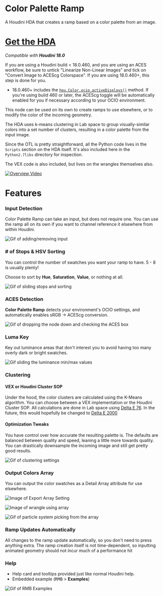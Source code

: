 # Color Palette Ramp
A Houdini HDA that creates a ramp based on a color palette from an image.

# [Get the HDA](https://github.com/jamesrobinsonvfx/colorpaletteramp/raw/0.5.0/source/otls/jamesr_colorpaletteramp.hda)

*Compatible with __Houdini 18.0__*

If you are using a Houdini build < 18.0.460, and you are using an ACES workflow,
be sure to untick "Linearize Non-Linear Images" and tick on "Convert Image to ACEScg Colorspace".
If you are using 18.0.460+, this step is done for you.

* 18.0.460+ includes the [`hou.Color.ocio_activeDisplays()`](https://www.sidefx.com/docs/houdini/hom/hou/Color.html)
method. If you're using build 460 or later, the ACEScg toggle
will be automatically enabled for you if necessary according to
your OCIO environment.

This node can be used on its own to create ramps to use elsewhere, or to modify
the color of the incoming geometry.

The HDA uses k-means clustering in Lab space to group visually-similar colors
into a set number of clusters, resulting in a color palette from the input image.

Since the OTL is pretty straightforward, all the Python code lives in the
``Scripts`` section on the HDA itself. It's also included here in the
``Python2.7libs`` directory for inspection.

The VEX code is also included, but lives on the wrangles themselves also.

[![Overview Video](https://github.com/jamesrobinsonvfx/colorpaletteramp/blob/master/docs/images/vimeo_screenshot.png)](https://vimeo.com/423896113 "Color Palette Ramp Demo")

# Features

### Input Detection
Color Palette Ramp can take an input, but does not require one. You can use the
ramp all on its own if you want to channel reference it elsewhere from within
Houdini.

![Gif of adding/removing input](https://github.com/jamesrobinsonvfx/colorpaletteramp/blob/master/docs/images/auto_input.gif)

### \# of Stops & HSV Sorting
You can control the number of swatches you want your ramp to have. 5 - 8 is
usually plenty!

Choose to sort by __Hue__, __Saturation__, __Value__, or nothing at all.

![Gif of sliding stops and sorting](https://github.com/jamesrobinsonvfx/colorpaletteramp/blob/master/docs/images/stops_and_sort.gif)

### ACES Detection
__Color Palette Ramp__ detects your environment's OCIO settings, and automatically
enables sRGB -> ACEScg conversion.

![Gif of dropping the node down and checking the ACES box](https://github.com/jamesrobinsonvfx/colorpaletteramp/blob/master/docs/images/aces_detect.gif)

### Luma Key
Key out luminance areas that don't interest you to avoid having too many overly
dark or bright swatches.

![Gif sliding the luminance min/max values](https://github.com/jamesrobinsonvfx/colorpaletteramp/blob/master/docs/images/luma_keyer.gif)

### Clustering
#### VEX or Houdini Cluster SOP
Under the hood, the color clusters are calculated using the K-Means algorithm.
You can choose between a VEX implementation or the Houdini Cluster SOP. All
calculations are done in Lab space using [Delta E 76](http://zschuessler.github.io/DeltaE/learn/). In the future, this
would hopefully be changed to [Delta E 2000](http://zschuessler.github.io/DeltaE/learn/)

#### Optimization Tweaks
You have control over how accurate the resulting palette is. The defaults are
balanced between quality and speed, leaning a little more towards quality. You
can drastically downsample the incoming image and still get pretty good results.

![Gif of clustering settings](https://github.com/jamesrobinsonvfx/colorpaletteramp/blob/master/docs/images/cluster_settings.gif)

### Output Colors Array
You can output the color swatches as a Detail Array attribute for use elsewhere.

![Image of Export Array Setting](https://github.com/jamesrobinsonvfx/colorpaletteramp/blob/master/docs/images/export_array1.png)

![Image of wrangle using array](https://github.com/jamesrobinsonvfx/colorpaletteramp/blob/master/docs/images/export_array2.png)

![Gif of particle system picking from the array](https://github.com/jamesrobinsonvfx/colorpaletteramp/blob/master/docs/images/export_array3.gif)

### Ramp Updates Automatically
All changes to the ramp update automatically, so you don't need to press anything
extra. The ramp creation itself is not time-dependent, so inputting animated geometry should not incur much of a performance hit


### Help
* Help card and tooltips provided just like normal Houdini help.
* Embedded example (<kbd>RMB</kbd> > __Examples__)

![Gif of RMB Examples](https://github.com/jamesrobinsonvfx/colorpaletteramp/blob/master/docs/images/embedded_example.gif)


